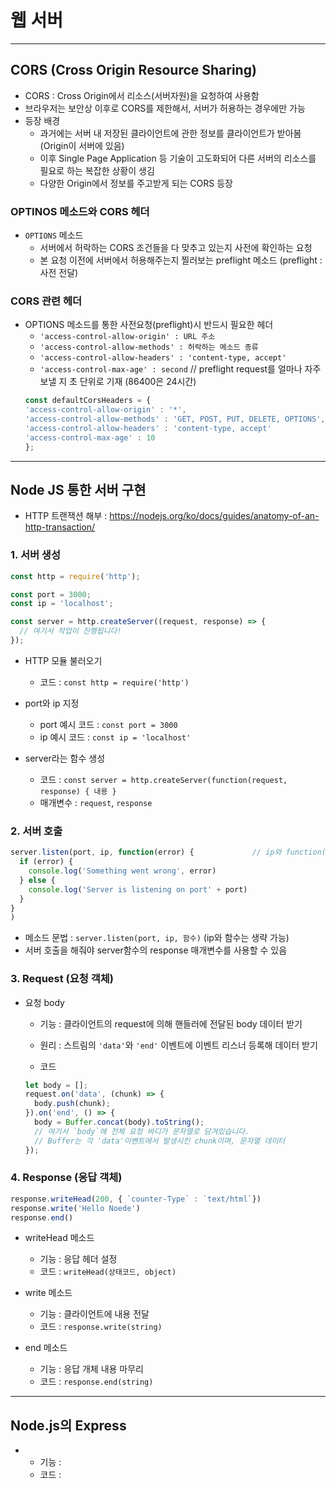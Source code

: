 # 웹 서버

***

## CORS (Cross Origin Resource Sharing)
- CORS : Cross Origin에서 리소스(서버자원)을 요청하여 사용함
- 브라우저는 보안상 이후로 CORS를 제한해서, 서버가 허용하는 경우에만 가능
- 등장 배경
  - 과거에는 서버 내 저장된 클라이언트에 관한 정보를 클라이언트가 받아봄(Origin이 서버에 있음)
  - 이후 Single Page Application 등 기술이 고도화되어 다른 서버의 리소스를 필요로 하는 복잡한 상황이 생김
  - 다양한 Origin에서 정보를 주고받게 되는 CORS 등장

### OPTINOS 메소드와 CORS 헤더

- ```OPTIONS``` 메소드
  - 서버에서 허락하는 CORS 조건들을 다 맞추고 있는지 사전에 확인하는 요청
  - 본 요청 이전에 서버에서 허용해주는지 찔러보는 preflight 메소드 (preflight : 사전 전달)

### CORS 관련 헤더
- OPTIONS 메소드를 통한 사전요청(preflight)시 반드시 필요한 헤더
  - ```'access-control-allow-origin' : URL 주소```
  - ```'access-control-allow-methods' : 허락하는 메소드 종류```
  - ```'access-control-allow-headers' : 'content-type, accept'```
  - ```'access-control-max-age' : second``` // preflight request를 얼마나 자주 보낼 지 초 단위로 기재 (86400은 24시간)
  ```js
  const defaultCorsHeaders = {
  'access-control-allow-origin' : '*',                                 // 모든 도메인(*)에서 우리 서버로 요청 가능
  'access-control-allow-methods' : 'GET, POST, PUT, DELETE, OPTIONS',  // 허락하는 메소드 종류
  'access-control-allow-headers' : 'content-type, accept'              // 헤더에는 content-type과 accept만 사용 가능
  'access-control-max-age' : 10                                        // preflight request는 10초 까지 허용됨
  };
  ```

***

## Node JS 통한 서버 구현
- HTTP 트랜잭션 해부 : https://nodejs.org/ko/docs/guides/anatomy-of-an-http-transaction/

### 1. 서버 생성

```js
const http = require('http');

const port = 3000;
const ip = 'localhost';

const server = http.createServer((request, response) => {
  // 여기서 작업이 진행됩니다!
});
```
- HTTP 모듈 불러오기
  - 코드 : ```const http = require('http')```

- port와 ip 지정
  - port 예시 코드 : ```const port = 3000```
  - ip 예시 코드 : ```const ip = 'localhost'```

- server라는 함수 생성
  - 코드 : ```const server = http.createServer(function(request, response) { 내용 }```
  - 매개변수 : ```request```, ```response```

### 2. 서버 호출
```js
server.listen(port, ip, function(error) {             // ip와 function()은 생략 가능 
  if (error) {
    console.log('Something went wrong', error)
  } else {
    console.log('Server is listening on port' + port)
  }
}
)
```
- 메소드 문법 : ```server.listen(port, ip, 함수)```  (ip와 함수는 생략 가능)
- 서버 호출을 해줘야 server함수의 response 매개변수를 사용할 수 있음

### 3. Request (요청 객체)

- 요청 body
  - 기능 : 클라이언트의 request에 의해 핸들러에 전달된 body 데이터 받기

  - 원리 : 스트림의 ```'data'```와 ```'end'``` 이벤트에 이벤트 리스너 등록해 데이터 받기

  - 코드
  ```js
  let body = [];
  request.on('data', (chunk) => {
    body.push(chunk);
  }).on('end', () => {
    body = Buffer.concat(body).toString();
    // 여기서 `body`에 전체 요청 바디가 문자열로 담겨있습니다.
    // Buffer는 각 'data'이벤트에서 발생시킨 chunk이며, 문자열 데이터
  });
  ```

### 4. Response (응답 객체)

```js
response.writeHead(200, { `counter-Type` : `text/html`})
response.write('Hello Noede')
response.end()
```

- writeHead 메소드
  - 기능 : 응답 헤더 설정
  - 코드 : ```writeHead(상태코드, object)```

- write 메소드
  - 기능 : 클라이언트에 내용 전달
  - 코드 : ```response.write(string)```

- end 메소드
  - 기능 : 응답 개체 내용 마무리
  - 코드 : ```response.end(string)```

*** 

## Node.js의 Express

- 
  - 기능 :
  - 코드 :